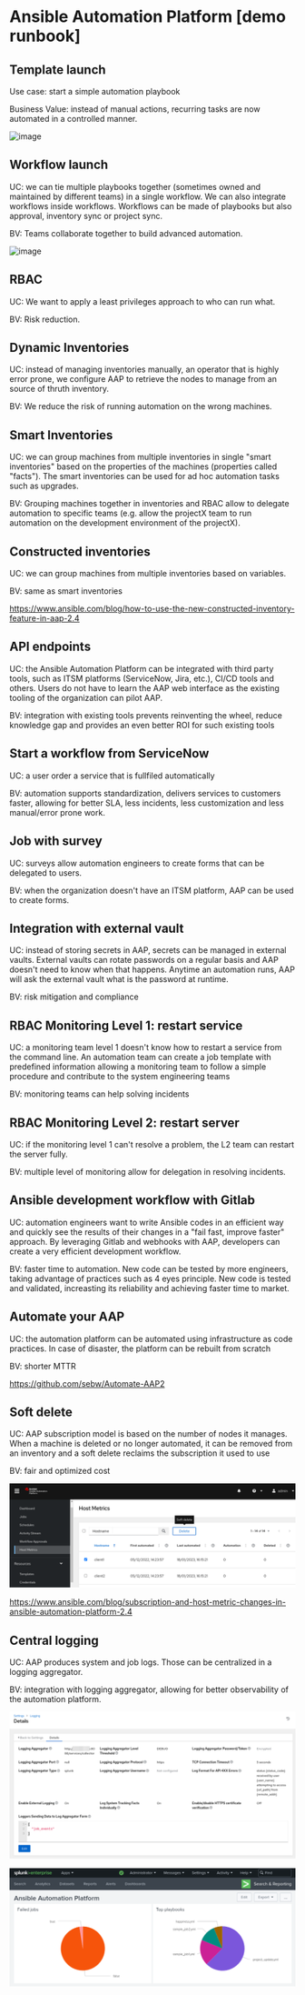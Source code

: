 # Ansible Automation Platform [demo runbook]

## Template launch

Use case: start a simple automation playbook

Business Value: instead of manual actions, recurring tasks are now automated in a controlled manner.

![image](https://github.com/sebw/AAP2-demo-runbook/assets/2285094/e8cb337f-076d-496e-8573-0e1cd3e9db10)


## Workflow launch

UC: we can tie multiple playbooks together (sometimes owned and maintained by different teams) in a single workflow. We can also integrate workflows inside workflows. Workflows can be made of playbooks but also approval, inventory sync or project sync.

BV: Teams collaborate together to build advanced automation.

![image](https://github.com/sebw/AAP2-demo-runbook/assets/2285094/3e4698db-8a5d-4189-bd1c-b1b4e28eb093)


## RBAC

UC: We want to apply a least privileges approach to who can run what.

BV: Risk reduction.

## Dynamic Inventories

UC: instead of managing inventories manually, an operator that is highly error prone, we configure AAP to retrieve the nodes to manage from an source of thruth inventory.

BV: We reduce the risk of running automation on the wrong machines.

## Smart Inventories

UC: we can group machines from multiple inventories in single "smart inventories" based on the properties of the machines (properties called "facts"). The smart inventories can be used for ad hoc automation tasks such as upgrades.

BV: Grouping machines together in inventories and RBAC allow to delegate automation to specific teams (e.g. allow the projectX team to run automation on the development environment of the projectX).

## Constructed inventories

UC: we can group machines from multiple inventories based on variables.

BV: same as smart inventories

https://www.ansible.com/blog/how-to-use-the-new-constructed-inventory-feature-in-aap-2.4

## API endpoints

UC: the Ansible Automation Platform can be integrated with third party tools, such as ITSM platforms (ServiceNow, Jira, etc.), CI/CD tools and others. Users do not have to learn the AAP web interface as the existing tooling of the organization can pilot AAP.

BV: integration with existing tools prevents reinventing the wheel, reduce knowledge gap and provides an even better ROI for such existing tools

## Start a workflow from ServiceNow

UC: a user order a service that is fullfiled automatically

BV: automation supports standardization, delivers services to customers faster, allowing for better SLA, less incidents, less customization and less manual/error prone work.

## Job with survey

UC: surveys allow automation engineers to create forms that can be delegated to users.

BV: when the organization doesn't have an ITSM platform, AAP can be used to create forms.

## Integration with external vault

UC: instead of storing secrets in AAP, secrets can be managed in external vaults. External vaults can rotate passwords on a regular basis and AAP doesn't need to know when that happens. Anytime an automation runs, AAP will ask the external vault what is the password at runtime.

BV: risk mitigation and compliance

## RBAC Monitoring Level 1: restart service

UC: a monitoring team level 1 doesn't know how to restart a service from the command line. An automation team can create a job template with predefined information allowing a monitoring team to follow a simple procedure and contribute to the system engineering teams

BV: monitoring teams can help solving incidents

## RBAC Monitoring Level 2: restart server

UC: if the monitoring level 1 can't resolve a problem, the L2 team can restart the server fully.

BV: multiple level of monitoring allow for delegation in resolving incidents.

## Ansible development workflow with Gitlab

UC: automation engineers want to write Ansible codes in an efficient way and quickly see the results of their changes in a "fail fast, improve faster" approach. By leveraging Gitlab and webhooks with AAP, developers can create a very efficient development workflow.

BV: faster time to automation. New code can be tested by more engineers, taking advantage of practices such as 4 eyes principle. New code is tested and validated, increasting its reliability and achieving faster time to market.

## Automate your AAP

UC: the automation platform can be automated using infrastructure as code practices. In case of disaster, the platform can be rebuilt from scratch

BV: shorter MTTR

https://github.com/sebw/Automate-AAP2

## Soft delete

UC: AAP subscription model is based on the number of nodes it manages. When a machine is deleted or no longer automated, it can be removed from an inventory and a soft delete reclaims the subscription it used to use

BV: fair and optimized cost 

![Alt text](image-2.png)

https://www.ansible.com/blog/subscription-and-host-metric-changes-in-ansible-automation-platform-2.4

## Central logging

UC: AAP produces system and job logs. Those can be centralized in a logging aggregator.

BV: integration with logging aggregator, allowing for better observability of the automation platform.

![Alt text](image.png)

![Alt text](image-1.png)
